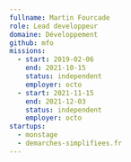 ```yaml
---
fullname: Martin Fourcade
role: Lead developpeur
domaine: Développement
github: mfo
missions:
  - start: 2019-02-06
    end: 2021-10-15
    status: independent
    employer: octo
  - start: 2021-11-15
    end: 2021-12-03
    status: independent
    employer: octo
startups:
  - monstage
  - demarches-simplifiees.fr
---
```

